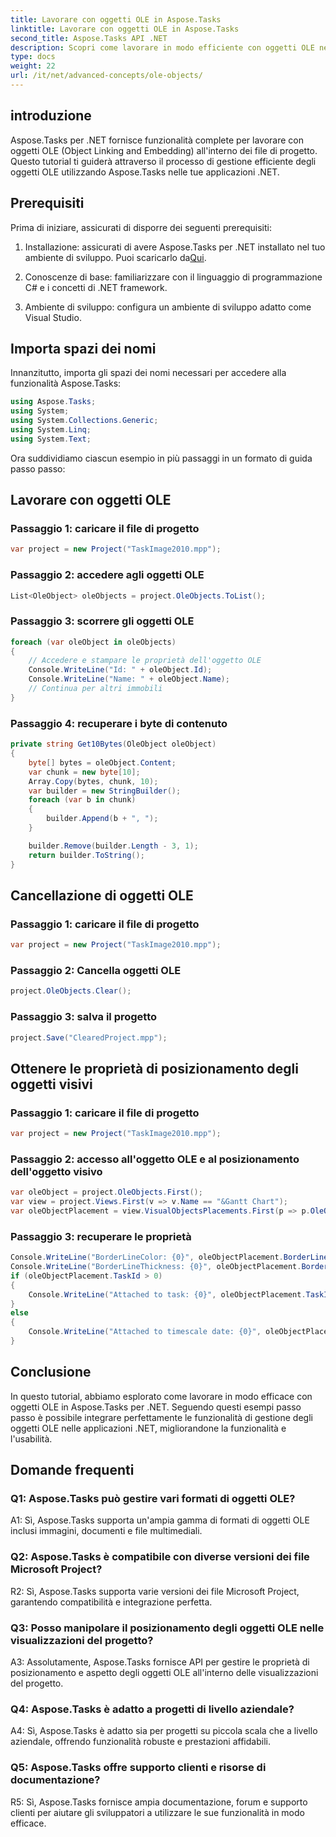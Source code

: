 ```yaml
---
title: Lavorare con oggetti OLE in Aspose.Tasks
linktitle: Lavorare con oggetti OLE in Aspose.Tasks
second_title: Aspose.Tasks API .NET
description: Scopri come lavorare in modo efficiente con oggetti OLE nelle applicazioni .NET utilizzando Aspose.Tasks, migliorando le funzionalità di gestione dei progetti.
type: docs
weight: 22
url: /it/net/advanced-concepts/ole-objects/
---
```

## introduzione

Aspose.Tasks per .NET fornisce funzionalità complete per lavorare con oggetti OLE (Object Linking and Embedding) all'interno dei file di progetto. Questo tutorial ti guiderà attraverso il processo di gestione efficiente degli oggetti OLE utilizzando Aspose.Tasks nelle tue applicazioni .NET.

## Prerequisiti

Prima di iniziare, assicurati di disporre dei seguenti prerequisiti:

1. Installazione: assicurati di avere Aspose.Tasks per .NET installato nel tuo ambiente di sviluppo. Puoi scaricarlo da[Qui](https://releases.aspose.com/tasks/net/).

2. Conoscenze di base: familiarizzare con il linguaggio di programmazione C# e i concetti di .NET framework.

3. Ambiente di sviluppo: configura un ambiente di sviluppo adatto come Visual Studio.

## Importa spazi dei nomi

Innanzitutto, importa gli spazi dei nomi necessari per accedere alla funzionalità Aspose.Tasks:

```csharp
using Aspose.Tasks;
using System;
using System.Collections.Generic;
using System.Linq;
using System.Text;


```

Ora suddividiamo ciascun esempio in più passaggi in un formato di guida passo passo:

## Lavorare con oggetti OLE

### Passaggio 1: caricare il file di progetto
```csharp
var project = new Project("TaskImage2010.mpp");
```

### Passaggio 2: accedere agli oggetti OLE
```csharp
List<OleObject> oleObjects = project.OleObjects.ToList();
```

### Passaggio 3: scorrere gli oggetti OLE
```csharp
foreach (var oleObject in oleObjects)
{
    // Accedere e stampare le proprietà dell'oggetto OLE
    Console.WriteLine("Id: " + oleObject.Id);
    Console.WriteLine("Name: " + oleObject.Name);
    // Continua per altri immobili
}
```

### Passaggio 4: recuperare i byte di contenuto
```csharp
private string Get10Bytes(OleObject oleObject)
{
    byte[] bytes = oleObject.Content;
    var chunk = new byte[10];
    Array.Copy(bytes, chunk, 10);
    var builder = new StringBuilder();
    foreach (var b in chunk)
    {
        builder.Append(b + ", ");
    }

    builder.Remove(builder.Length - 3, 1);
    return builder.ToString();
}
```

## Cancellazione di oggetti OLE

### Passaggio 1: caricare il file di progetto
```csharp
var project = new Project("TaskImage2010.mpp");
```

### Passaggio 2: Cancella oggetti OLE
```csharp
project.OleObjects.Clear();
```

### Passaggio 3: salva il progetto
```csharp
project.Save("ClearedProject.mpp");
```

## Ottenere le proprietà di posizionamento degli oggetti visivi

### Passaggio 1: caricare il file di progetto
```csharp
var project = new Project("TaskImage2010.mpp");
```

### Passaggio 2: accesso all'oggetto OLE e al posizionamento dell'oggetto visivo
```csharp
var oleObject = project.OleObjects.First();
var view = project.Views.First(v => v.Name == "&Gantt Chart");
var oleObjectPlacement = view.VisualObjectsPlacements.First(p => p.OleObjectId == oleObject.Id);
```

### Passaggio 3: recuperare le proprietà
```csharp
Console.WriteLine("BorderLineColor: {0}", oleObjectPlacement.BorderLineColor);
Console.WriteLine("BorderLineThickness: {0}", oleObjectPlacement.BorderLineThickness);
if (oleObjectPlacement.TaskId > 0)
{
    Console.WriteLine("Attached to task: {0}", oleObjectPlacement.TaskId);
}
else
{
    Console.WriteLine("Attached to timescale date: {0}", oleObjectPlacement.TimescaleDate);
}
```

## Conclusione

In questo tutorial, abbiamo esplorato come lavorare in modo efficace con oggetti OLE in Aspose.Tasks per .NET. Seguendo questi esempi passo passo è possibile integrare perfettamente le funzionalità di gestione degli oggetti OLE nelle applicazioni .NET, migliorandone la funzionalità e l'usabilità.

## Domande frequenti

### Q1: Aspose.Tasks può gestire vari formati di oggetti OLE?

A1: Sì, Aspose.Tasks supporta un'ampia gamma di formati di oggetti OLE inclusi immagini, documenti e file multimediali.

### Q2: Aspose.Tasks è compatibile con diverse versioni dei file Microsoft Project?

R2: Sì, Aspose.Tasks supporta varie versioni dei file Microsoft Project, garantendo compatibilità e integrazione perfetta.

### Q3: Posso manipolare il posizionamento degli oggetti OLE nelle visualizzazioni del progetto?

A3: Assolutamente, Aspose.Tasks fornisce API per gestire le proprietà di posizionamento e aspetto degli oggetti OLE all'interno delle visualizzazioni del progetto.

### Q4: Aspose.Tasks è adatto a progetti di livello aziendale?

A4: Sì, Aspose.Tasks è adatto sia per progetti su piccola scala che a livello aziendale, offrendo funzionalità robuste e prestazioni affidabili.

### Q5: Aspose.Tasks offre supporto clienti e risorse di documentazione?

R5: Sì, Aspose.Tasks fornisce ampia documentazione, forum e supporto clienti per aiutare gli sviluppatori a utilizzare le sue funzionalità in modo efficace.